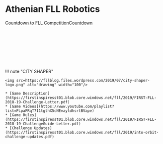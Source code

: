 # Athenian FLL Robotics


<div data-type="countdown" data-id="1539785" class="tickcounter" style="width: 100%; position: relative; padding-bottom: 25%"><a href="//www.tickcounter.com/countdown/1539785/countdown-to-fll-competition" title="Countdown to FLL Competition">Countdown to FLL Competition</a><a href="//www.tickcounter.com/" title="Countdown">Countdown</a></div><script>(function(d, s, id) { var js, pjs = d.getElementsByTagName(s)[0]; if (d.getElementById(id)) return; js = d.createElement(s); js.id = id; js.src = "//www.tickcounter.com/static/js/loader.js"; pjs.parentNode.insertBefore(js, pjs); }(document, "script", "tickcounter-sdk"));</script>

!!! note "CITY SHAPER"

    <img src=https://fllblog.files.wordpress.com/2019/07/city-shaper-logo.png" alt="drawing" width="100"/>
    
    * [Game Description](https://firstinspiresst01.blob.core.windows.net/fll/2019/FIRST-FLL-2018-19-Challenge-Letter.pdf)
    * [Game Videos](https://www.youtube.com/playlist?list=PLpaPRqT711tgthX5cNEvayldhsrtBVape)
    * [Game Rules](https://firstinspiresst01.blob.core.windows.net/fll/2019/FIRST-FLL-2018-19-ChallengeGuide-Letter.pdf)
    * [Challenge Updates](https://firstinspiresst01.blob.core.windows.net/fll/2019/into-orbit-challenge-updates.pdf)
